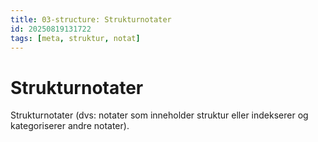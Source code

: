 ```yaml
---
title: 03-structure: Strukturnotater
id: 20250819131722
tags: [meta, struktur, notat]
---
```


# Strukturnotater
Strukturnotater (dvs: notater som inneholder struktur eller indekserer og kategoriserer andre notater).